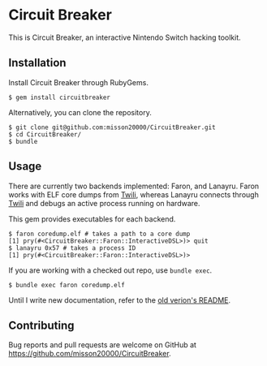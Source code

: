 # Circuit Breaker

This is Circuit Breaker, an interactive Nintendo Switch hacking toolkit.

## Installation

Install Circuit Breaker through RubyGems.

    $ gem install circuitbreaker

Alternatively, you can clone the repository.

    $ git clone git@github.com:misson20000/CircuitBreaker.git
    $ cd CircuitBreaker/
    $ bundle

## Usage

There are currently two backends implemented: Faron, and Lanayru. Faron works with ELF core dumps from [Twili](https://github.com/misson20000/twili), whereas Lanayru connects through [Twili](https://github.com/misson20000/twili) and debugs an active process running on hardware.

This gem provides executables for each backend.

    $ faron coredump.elf # takes a path to a core dump
    [1] pry(#<CircuitBreaker::Faron::InteractiveDSL>)> quit
    $ lanayru 0x57 # takes a process ID
    [1] pry(#<CircuitBreaker::Faron::InteractiveDSL>)>

If you are working with a checked out repo, use `bundle exec`.

    $ bundle exec faron coredump.elf

Until I write new documentation, refer to the [old verion's README](https://github.com/misson20000/CircuitBreaker-archive/blob/master/README.md).

## Contributing

Bug reports and pull requests are welcome on GitHub at https://github.com/misson20000/CircuitBreaker.
